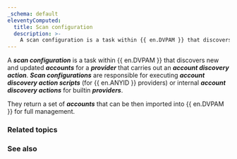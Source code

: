 ```yaml
---
_schema: default
eleventyComputed:
  title: Scan configuration
  description: >-
    A scan configuration is a task within {{ en.DVPAM }} that discovers new and updated accounts for a provider that carries out an account discovery action.
---
```



A ***scan configuration*** is a task within {{ en.DVPAM }} that discovers new and updated ***accounts*** for a ***provider*** that carries out an ***account discovery action***. ***Scan configurations*** are responsible for executing ***account discovery action scripts*** (for {{ en.ANYID }} providers) or internal ***account discovery actions*** for builtin ***providers***.

They return a set of ***accounts*** that can be then imported into {{ en.DVPAM }} for full management.


### Related topics


### See also
